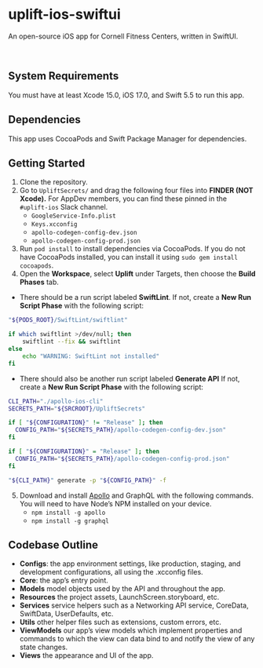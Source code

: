 # uplift-ios-swiftui
An open-source iOS app for Cornell Fitness Centers, written in SwiftUI.

<br />

## System Requirements

You must have at least Xcode 15.0, iOS 17.0, and Swift 5.5 to run this app.

## Dependencies

This app uses CocoaPods and Swift Package Manager for dependencies.

## Getting Started

1. Clone the repository.
2. Go to `UpliftSecrets/` and drag the following four files into **FINDER (NOT Xcode).** For AppDev members, you can find these pinned in the `#uplift-ios` Slack channel.
    - `GoogleService-Info.plist`
    - `Keys.xcconfig`
    - `apollo-codegen-config-dev.json`
    - `apollo-codegen-config-prod.json`
3. Run `pod install` to install dependencies via CocoaPods. If you do not have CocoaPods installed, you can install it using `sudo gem install cocoapods`.
4. Open the **Workspace**, select **Uplift** under Targets, then choose the **Build Phases** tab.

  - There should be a run script labeled **SwiftLint**. If not, create a **New Run Script Phase** with the following script:

```bash
"${PODS_ROOT}/SwiftLint/swiftlint"

if which swiftlint >/dev/null; then
    swiftlint --fix && swiftlint
else
    echo "WARNING: SwiftLint not installed"
fi
```

  - There should also be another run script labeled **Generate API** If not, create a **New Run Script Phase** with the following script:

```bash
CLI_PATH="./apollo-ios-cli"
SECRETS_PATH="${SRCROOT}/UpliftSecrets"

if [ "${CONFIGURATION}" != "Release" ]; then
  CONFIG_PATH="${SECRETS_PATH}/apollo-codegen-config-dev.json"
fi

if [ "${CONFIGURATION}" = "Release" ]; then
  CONFIG_PATH="${SECRETS_PATH}/apollo-codegen-config-prod.json"
fi

"${CLI_PATH}" generate -p "${CONFIG_PATH}" -f
```

5. Download and install [Apollo](https://www.apollographql.com/docs/devtools/cli/) and GraphQL with the following commands. You will need to have Node’s NPM installed on your device.
    - `npm install -g apollo`
    - `npm install -g graphql`

## Codebase Outline

- **Configs**: the app environment settings, like production, staging, and development configurations, all using the .xcconfig files.
- **Core**: the app’s entry point.
- **Models** model objects used by the API and throughout the app.
- **Resources** the project assets, LaunchScreen.storyboard, etc.
- **Services** service helpers such as a Networking API service, CoreData, SwiftData, UserDefaults, etc.
- **Utils** other helper files such as extensions, custom errors, etc.
- **ViewModels** our app’s view models which implement properties and commands to which the view can data bind to and notify the view of any state changes.
- **Views** the appearance and UI of the app.
